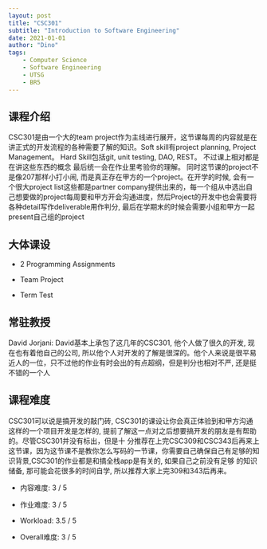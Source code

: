 ```yaml
---
layout: post
title: "CSC301"
subtitle: "Introduction to Software Engineering"
date: 2021-01-01
author: "Dino"
tags:
    - Computer Science
    - Software Engineering
    - UTSG
    - BR5
---
```

## 课程介绍
CSC301是由一个大的team project作为主线进行展开，这节课每周的内容就是在讲正式的开发流程的各种需要了解的知识。Soft skill有project planning, Project Management。 Hard Skill包括git, 
unit testing, DAO, REST。 不过课上相对都是在讲这些东西的概念 最后统一会在作业里考验你的理解。 同时这节课的project不是像207那样小打小闹, 而是真正存在甲方的一个project。在开学的时候,
会有一个很大project list这些都是partner company提供出来的，每一个组从中选出自己想要做的project每周要和甲方开会沟通进度，然后Project的开发中也会需要将各种detail写作deliverable用作判分, 最后在学期末的时候会需要小组和甲方一起present自己组的project

## 大体课设
- 2 Programming Assignments
  
- Team Project
  
- Term Test

## 常驻教授
David Jorjani: David基本上承包了这几年的CSC301, 他个人做了很久的开发, 现在也有着他自己的公司, 所以他个人对开发的了解是很深的。他个人来说是很平易近人的一位，只不过他的作业有时会出的有点超纲，但是判分也相对不严, 还是挺不错的一个人

## 课程难度
CSC301可以说是搞开发的敲门砖, CSC301的课设让你会真正体验到和甲方沟通这样的一个项目开发是怎样的, 提前了解这一点对之后想要搞开发的朋友是有帮助的。尽管CSC301并没有标出，但是十
分推荐在上完CSC309和CSC343后再来上这节课，因为这节课不是教你怎么写码的一节课，你需要自己确保自己有足够的知识背景,CSC301的作业都是和搞全栈app是有关的, 如果自己之前没有足够
的知识储备, 那可能会花很多的时间自学, 所以推荐大家上完309和343后再来。

- 内容难度: 3 / 5

- 作业难度: 3 / 5

- Workload: 3.5 / 5

- Overall难度: 3 / 5
